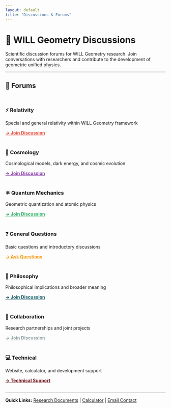 ```yaml
---
layout: default
title: "Discussions & Forums"
---
```


# 💬 WILL Geometry Discussions

Scientific discussion forums for WILL Geometry research. Join conversations with researchers and contribute to the development of geometric unified physics.

---

## 🔬 Forums

<div style="display: grid; grid-template-columns: repeat(auto-fit, minmax(280px, 1fr)); gap: 20px; margin: 30px 0;">

<div class="bg-gray-800/50 p-6 rounded-lg border-l-4" style="border-color: #e74c3c;">
    <h3>⚡ Relativity</h3>
    <p>Special and general relativity within WILL Geometry framework</p>
    <a href="/WILL/discussions/relativity/" style="color: #e74c3c; font-weight: bold;">→ Join Discussion</a>
</div>

<div class="bg-gray-800/50 p-6 rounded-lg border-l-4" style="border-color: #8e44ad;">
    <h3>🌌 Cosmology</h3>
    <p>Cosmological models, dark energy, and cosmic evolution</p>
    <a href="/WILL/discussions/cosmology/" style="color: #8e44ad; font-weight: bold;">→ Join Discussion</a>
</div>

<div class="bg-gray-800/50 p-6 rounded-lg border-l-4" style="border-color: #27ae60;">
    <h3>⚛️ Quantum Mechanics</h3>
    <p>Geometric quantization and atomic physics</p>
    <a href="/WILL/discussions/quantum/" style="color: #27ae60; font-weight: bold;">→ Join Discussion</a>
</div>

<div class="bg-gray-800/50 p-6 rounded-lg border-l-4" style="border-color: #f39c12;">
    <h3>❓ General Questions</h3>
    <p>Basic questions and introductory discussions</p>
    <a href="/WILL/discussions/general/" style="color: #f39c12; font-weight: bold;">→ Ask Questions</a>
</div>

<div class="bg-gray-800/50 p-6 rounded-lg border-l-4" style="border-color: #0c5460;">
    <h3>🤔 Philosophy</h3>
    <p>Philosophical implications and broader meaning</p>
    <a href="/WILL/discussions/philosophy/" style="color: #0c5460; font-weight: bold;">→ Join Discussion</a>
</div>

<div class="bg-gray-800/50 p-6 rounded-lg border-l-4" style="border-color: #95a5a6;">
    <h3>🤝 Collaboration</h3>
    <p>Research partnerships and joint projects</p>
    <a href="/WILL/discussions/collaboration/" style="color: #95a5a6; font-weight: bold;">→ Join Discussion</a>
</div>

<div class="bg-gray-800/50 p-6 rounded-lg border-l-4" style="border-color: #721c24;">
    <h3>💻 Technical</h3>
    <p>Website, calculator, and development support</p>
    <a href="/WILL/discussions/technical/" style="color: #721c24; font-weight: bold;">→ Technical Support</a>
</div>

</div>

---

**Quick Links:** [Research Documents](/WILL/) | [Calculator](/WILL/calculator/) | [Email Contact](mailto:egeometricity@gmail.com)